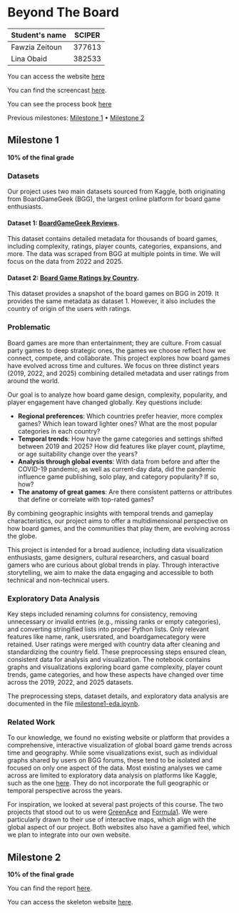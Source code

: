 # Beyond The Board

| Student's name | SCIPER |
| -------------- | ------ |
|Fawzia Zeitoun|377613|
|Lina Obaid|382533|

You can access the website [here](https://com-480-data-visualization.github.io/DatArt/)

You can find the screencast [here](https://drive.google.com/drive/folders/1cBu66tuDmennujW_vgWd_hIo0sJuPwI4?usp=sharing).

You can see the process book [here](./milestones/milestone3/Milestone%203%20Process%20Book.pdf)

Previous milestones:
[Milestone 1](#milestone-1) • [Milestone 2](#milestone-2)

## Milestone 1 <a name="milestone-1"></a>

**10% of the final grade**

### Datasets
Our project uses two main datasets sourced from Kaggle, both originating from BoardGameGeek (BGG), the largest online platform for board game enthusiasts.

#### Dataset 1: [BoardGameGeek Reviews](https://www.kaggle.com/datasets/jvanelteren/boardgamegeek-reviews).
This dataset contains detailed metadata for thousands of board games, including complexity, ratings, player counts, categories, expansions, and more. The data was scraped from BGG at multiple points in time. We will focus on the data from 2022 and 2025.


#### Dataset 2: [Board Game Ratings by Country](https://www.kaggle.com/datasets/thedevastator/board-game-ratings-by-country).
This dataset provides a snapshot of the board games on BGG in 2019. It provides the same metadata as dataset 1. However, it also includes the country of origin of the users with ratings.


### Problematic

Board games are more than entertainment; they are culture. From casual party games to deep strategic ones, the games we choose reflect how we connect, compete, and collaborate.
This project explores how board games have evolved across time and cultures. We focus on three distinct years (2019, 2022, and 2025) combining detailed metadata and user ratings from around the world.

Our goal is to analyze how board game design, complexity, popularity, and player engagement have changed globally. Key questions include:
* **Regional preferences**: Which countries prefer heavier, more complex games? Which lean toward lighter ones? What are the most popular categories in each country?
* **Temporal trends**: How have the game categories and settings shifted between 2019 and 2025? How did features like player count, playtime, or age suitability change over the years?
* **Analysis through global events**: With data from before and after the COVID-19 pandemic, as well as current-day data, did the pandemic influence game publishing, solo play, and category popularity? If so, how?
* **The anatomy of great games**: Are there consistent patterns or attributes that define or correlate with top-rated games?

By combining geographic insights with temporal trends and gameplay characteristics, our project aims to offer a multidimensional perspective on how board games, and the communities that play them, are evolving across the globe.

This project is intended for a broad audience, including data visualization enthusiasts, game designers, cultural researchers, and casual board gamers who are curious about global trends in play. Through interactive storytelling, we aim to make the data engaging and accessible to both technical and non-technical users.


### Exploratory Data Analysis
Key steps included renaming columns for consistency, removing unnecessary or invalid entries (e.g., missing ranks or empty categories), and converting stringified lists into proper Python lists. Only relevant features like name, rank, usersrated, and boardgamecategory were retained. User ratings were merged with country data after cleaning and standardizing the country field. These preprocessing steps ensured clean, consistent data for analysis and visualization.
The notebook contains graphs and visualizations exploring board game complexity, player count trends, game categories, and how these aspects have changed over time across the 2019, 2022, and 2025 datasets.

The preprocessing steps, dataset details, and exploratory data analysis are documented in the file [milestone1-eda.ipynb](./milestone1_eda.ipynb).


### Related Work
To our knowledge, we found no existing website or platform that provides a comprehensive, interactive visualization of global board game trends across time and geography. While some visualizations exist, such as individual graphs shared by users on BGG forums, these tend to be isolated and focused on only one aspect of the data. Most existing analyses we came across are limited to exploratory data analysis on platforms like Kaggle, such as the one [here](https://www.kaggle.com/code/jvanelteren/exploring-the-13m-reviews-bgg-dataset). They do not incorporate the full geographic or temporal perspective across the years.

For inspiration, we looked at several past projects of this course. The two projects that stood out to us were [GreenAce]( https://greenace.fdumoncel.ch/) and [Formula1]( https://formula1viz.altervista.org/index.html). We were particularly drawn to their use of interactive maps, which align with the global aspect of our project. Both websites also have a gamified feel, which we plan to integrate into our own website.


## Milestone 2 <a name="milestone-2"></a>

**10% of the final grade**

You can find the report [here](./milestones/milestone2/Milestone%202.pdf).

You can access the skeleton website [here](https://com-480-data-visualization.github.io/DatArt/).

